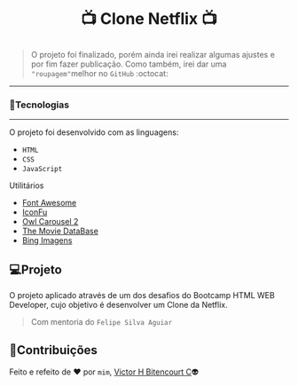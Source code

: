 # <p align="center">:tv: Clone Netflix :tv:</p>
> O projeto foi finalizado, porém ainda irei realizar algumas ajustes e por fim fazer publicação. Como também, irei dar uma `"roupagem"`melhor no `GitHub` :octocat:
---
### :balloon:Tecnologias
---
O projeto foi desenvolvido com as linguagens:
- ``HTML``
- ``CSS``
- ``JavaScript``

Utilitários
- [Font Awesome](https://fontawesome.com/)
- [IconFu](https://www.iconfu.com/main#/icons/5/1//03b8e5-0-0)
- [Owl Carousel 2](https://owlcarousel2.github.io/OwlCarousel2/)
- [The Movie DataBase](https://www.themoviedb.org/)
- [Bing Imagens](https://www.bing.com/?scope=images&nr=1&FORM=NOFORM)

## :computer:Projeto
O projeto aplicado através de um dos desafios do Bootcamp HTML WEB Developer, cujo objetivo é desenvolver um Clone da Netflix.
> Com mentoria do `Felipe Silva Aguiar`

## 📝Contribuições
Feito e refeito de :heart: por `mim`, [Victor H Bitencourt C](https://github.com/vhbitencourtc/):alien:
